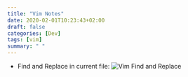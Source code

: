 ```yaml
---
title: "Vim Notes"
date: 2020-02-01T10:23:43+02:00
draft: false
categories: [Dev]
tags: [vim]
summary: " "
---
```


* Find and Replace in current file:
![Vim Find and Replace](/images/vim-notes_find-and-replace.png)
